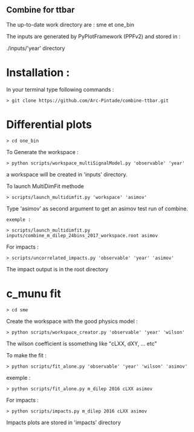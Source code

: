 
##   Combine for ttbar

The up-to-date work directory are : sme et one_bin

The inputs are generated by PyPlotFramework (PPFv2) and stored in : 

./inputs/'year' directory


# Installation :

In your terminal type following commands : 

    > git clone https://github.com/Arc-Pintade/combine-ttbar.git

# Differential plots 

    > cd one_bin

To Generate the workspace : 
    
    > python scripts/workspace_multiSignalModel.py 'observable' 'year'

a workspace will be created in 'inputs' directory. 

To launch MultiDimFit methode 

    > scripts/launch_multidimfit.py 'workspace' 'asimov'

Type 'asimov' as second argument to get an asimov test run of combine.

    exemple :

    > scripts/launch_multidimfit.py inputs/combine_m_dilep_24bins_2017_workspace.root asimov

For impacts : 

    > scripts/uncorrelated_impacts.py 'observable' 'year' 'asimov'

The impact output is in the root directory

# c_munu fit

    > cd sme

Create the workspace with the good physics model :

    > python scripts/workspace_creator.py 'observable' 'year' 'wilson'

The wilson coefficient is ssomething like "cLXX, dXY, ... etc" 

To make the fit : 

    > python scripts/fit_alone.py 'observable' 'year' 'wilson' 'asimov'

exemple : 

    > python scripts/fit_alone.py m_dilep 2016 cLXX asimov

For impacts : 

    > python scripts/impacts.py m_dilep 2016 cLXX asimov

Impacts plots are stored in 'impacts' directory 



